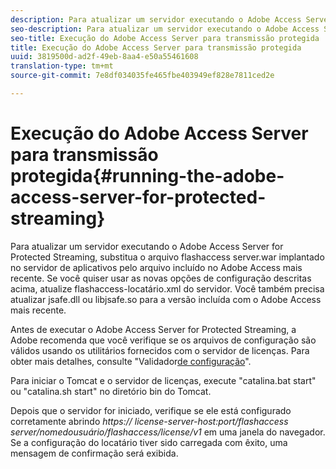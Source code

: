 ```yaml
---
description: Para atualizar um servidor executando o Adobe Access Server for Protected Streaming, substitua o arquivo flashaccess server.war implantado no servidor de aplicativos pelo arquivo incluído no Adobe Access mais recente. Se desejar usar as novas opções de configuração descritas acima, atualize o flashaccess-locatário.xml do servidor. Você também precisa atualizar jsafe.dll ou libjsafe.so para a versão incluída com o Adobe Access mais recente.
seo-description: Para atualizar um servidor executando o Adobe Access Server for Protected Streaming, substitua o arquivo flashaccess server.war implantado no servidor de aplicativos pelo arquivo incluído no Adobe Access mais recente. Se desejar usar as novas opções de configuração descritas acima, atualize o flashaccess-locatário.xml do servidor. Você também precisa atualizar jsafe.dll ou libjsafe.so para a versão incluída com o Adobe Access mais recente.
seo-title: Execução do Adobe Access Server para transmissão protegida
title: Execução do Adobe Access Server para transmissão protegida
uuid: 3819500d-ad2f-49eb-8aa4-e50a55461608
translation-type: tm+mt
source-git-commit: 7e8df034035fe465fbe403949ef828e7811ced2e

---
```



# Execução do Adobe Access Server para transmissão protegida{#running-the-adobe-access-server-for-protected-streaming}

Para atualizar um servidor executando o Adobe Access Server for Protected Streaming, substitua o arquivo flashaccess server.war implantado no servidor de aplicativos pelo arquivo incluído no Adobe Access mais recente. Se você quiser usar as novas opções de configuração descritas acima, atualize flashaccess-locatário.xml do servidor. Você também precisa atualizar jsafe.dll ou libjsafe.so para a versão incluída com o Adobe Access mais recente.

Antes de executar o Adobe Access Server for Protected Streaming, a Adobe recomenda que você verifique se os arquivos de configuração são válidos usando os utilitários fornecidos com o servidor de licenças. Para obter mais detalhes, consulte &quot;Validador[de configuração](../../aaxs-protected-streaming/aaxs-protected-streaming-utilities/configuration-validator.md)&quot;.

Para iniciar o Tomcat e o servidor de licenças, execute &quot;catalina.bat start&quot; ou &quot;catalina.sh start&quot; no diretório bin do Tomcat.

Depois que o servidor for iniciado, verifique se ele está configurado corretamente abrindo *https:// license-server-host:port/flashaccess server/nomedousuário/flashaccess/license/v1* em uma janela do navegador. Se a configuração do locatário tiver sido carregada com êxito, uma mensagem de confirmação será exibida.
